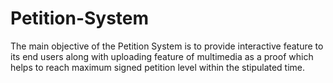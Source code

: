 # Petition-System
The main objective of the Petition System is to provide interactive feature to its end
users along with uploading feature of multimedia as a proof which helps to reach maximum signed petition level within the stipulated time.
